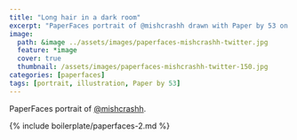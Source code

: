```yaml
---
title: "Long hair in a dark room"
excerpt: "PaperFaces portrait of @mishcrashh drawn with Paper by 53 on an iPad."
image: 
  path: &image ../assets/images/paperfaces-mishcrashh-twitter.jpg 
  feature: *image
  cover: true
  thumbnail: /assets/images/paperfaces-mishcrashh-twitter-150.jpg
categories: [paperfaces]
tags: [portrait, illustration, Paper by 53]
---
```


PaperFaces portrait of [@mishcrashh](https://twitter.com/mishcrashh).

{% include boilerplate/paperfaces-2.md %}
